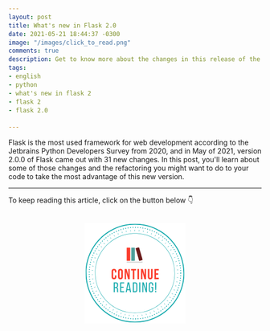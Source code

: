 ```yaml
---
layout: post
title: What's new in Flask 2.0
date: 2021-05-21 18:44:37 -0300
image: "/images/click_to_read.png"
comments: true
description: Get to know more about the changes in this release of the framework
tags:
- english
- python
- what's new in flask 2
- flask 2
- flask 2.0

---
```

Flask is the most used framework for web development according to the Jetbrains Python Developers Survey from 2020, and in May of 2021, version 2.0.0 of Flask came out with 31 new changes. In this post, you'll learn about some of those changes and the refactoring you might want to do to your code to take the most advantage of this new version.

***

To keep reading this article, click on the button below 👇

<br>
<center> <a href="https://auth0.com/blog/whats-new-in-flask-2/"> <img src="/images/keep_reading.png"/> </a> </center>